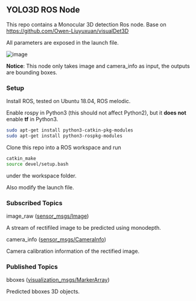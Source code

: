## YOLO3D ROS Node

This repo contains a Monocular 3D detection Ros node. Base on https://github.com/Owen-Liuyuxuan/visualDet3D

All parameters are exposed in the launch file.

![image](doc/yolo3d_ros_realtime.gif)

**Notice**: This node only takes image and camera_info as input, the outputs are bounding boxes. 


### Setup

Install ROS, tested on Ubuntu 18.04, ROS melodic.

Enable rospy in Python3 (this should not affect Python2), but it **does not** enable **tf** in Python3.
```bash
sudo apt-get install python3-catkin-pkg-modules
sudo apt-get install python3-rospkg-modules
```

Clone this repo into a ROS workspace and run
```bash
catkin_make
source devel/setup.bash
```
under the workspace folder.

Also modify the launch file.

### Subscribed Topics

image_raw ([sensor_msgs/Image](http://docs.ros.org/en/api/sensor_msgs/html/msg/Image.html))

A stream of rectifiled image to be predicted using monodepth.

camera_info ([sensor_msgs/CameraInfo](http://docs.ros.org/en/api/sensor_msgs/html/msg/CameraInfo.html))

Camera calibration information of the rectified image.

### Published Topics

bboxes ([visualization_msgs/MarkerArray](http://docs.ros.org/en/noetic/api/visualization_msgs/html/msg/MarkerArray.html))

Predicted bboxes 3D objects.
